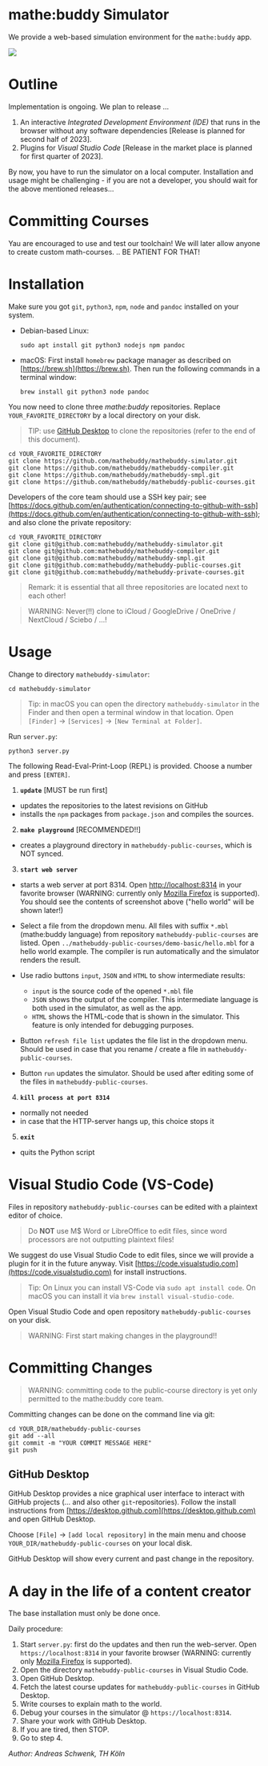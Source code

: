# mathe:buddy Simulator

<!-- start-for-website -->

We provide a web-based simulation environment for the `mathe:buddy` app.

![](img/screenshot.png)

# Outline

Implementation is ongoing. We plan to release ...

1. An interactive _Integrated Development Environment (IDE)_ that runs in the browser without any software dependencies [Release is planned for second half of 2023].
2. Plugins for _Visual Studio Code_ [Release in the market place is planned for first quarter of 2023].

By now, you have to run the simulator on a local computer. Installation and usage might be challenging - if you are not a developer, you should wait for the above mentioned releases...

# Committing Courses

Yau are encouraged to use and test our toolchain! We will later allow anyone to create custom math-courses. .. BE PATIENT FOR THAT!

# Installation

Make sure you got `git`, `python3`, `npm`, `node` and `pandoc` installed on your system.

- Debian-based Linux:
  ```
  sudo apt install git python3 nodejs npm pandoc
  ```
- macOS:
  First install `homebrew` package manager as described on [https://brew.sh](https://brew.sh). Then run the following commands in a terminal window:
  ```
  brew install git python3 node pandoc
  ```

You now need to clone three _mathe:buddy_ repositories. Replace `YOUR_FAVORITE_DIRECTORY` by a local directory on your disk.

> TIP: use [GitHub Desktop](https://desktop.github.com) to clone the repositories (refer to the end of this document).

```
cd YOUR_FAVORITE_DIRECTORY
git clone https://github.com/mathebuddy/mathebuddy-simulator.git
git clone https://github.com/mathebuddy/mathebuddy-compiler.git
git clone https://github.com/mathebuddy/mathebuddy-smpl.git
git clone https://github.com/mathebuddy/mathebuddy-public-courses.git
```

Developers of the core team should use a SSH key pair; see
[https://docs.github.com/en/authentication/connecting-to-github-with-ssh](https://docs.github.com/en/authentication/connecting-to-github-with-ssh); and also clone the private repository:

```
cd YOUR_FAVORITE_DIRECTORY
git clone git@github.com:mathebuddy/mathebuddy-simulator.git
git clone git@github.com:mathebuddy/mathebuddy-compiler.git
git clone git@github.com:mathebuddy/mathebuddy-smpl.git
git clone git@github.com:mathebuddy/mathebuddy-public-courses.git
git clone git@github.com:mathebuddy/mathebuddy-private-courses.git
```

> Remark: it is essential that all three repositories are located next to each other!

> WARNING: Never(!!) clone to iCloud / GoogleDrive / OneDrive / NextCloud / Sciebo / ...!

# Usage

Change to directory `mathebuddy-simulator`:

```
cd mathebuddy-simulator
```

> Tip: in macOS you can open the directory `mathebuddy-simulator` in the Finder and then open a terminal window in that location. Open `[Finder]` $\to$ `[Services]` $\to$ `[New Terminal at Folder]`.

Run `server.py`:

```
python3 server.py
```

The following Read-Eval-Print-Loop (REPL) is provided.
Choose a number and press `[ENTER]`.

1. **`update`** [MUST be run first]

- updates the repositories to the latest revisions on GitHub
- installs the `npm` packages from `package.json` and compiles the sources.

2. **`make playground`** [RECOMMENDED!!]

- creates a playground directory in `mathebuddy-public-courses`, which is NOT synced.

3. **`start web server`**

- starts a web server at port 8314. Open [http://localhost:8314](http://localhost:8314) in your favorite browser (WARNING: currently only [Mozilla Firefox](https://www.mozilla.org/en-US/firefox/new/) is supported). You should see the contents of screenshot above ("hello world" will be shown later!)

- Select a file from the dropdown menu. All files with suffix `*.mbl` (mathe:buddy language) from repository `mathebuddy-public-courses` are listed. Open `../mathebuddy-public-courses/demo-basic/hello.mbl` for a hello world example. The compiler is run automatically and the simulator renders the result.

- Use radio buttons `input`, `JSON` and `HTML` to show intermediate results:

  - `input` is the source code of the opened `*.mbl` file
  - `JSON` shows the output of the compiler. This intermediate language is both used in the simulator, as well as the app.
  - `HTML` shows the HTML-code that is shown in the simulator. This feature is only intended for debugging purposes.

- Button `refresh file list` updates the file list in the dropdown menu. Should be used in case that you rename / create a file in `mathebuddy-public-courses`.

- Button `run` updates the simulator. Should be used after editing some of the files in `mathebuddy-public-courses`.

4. **`kill process at port 8314`**

- normally not needed
- in case that the HTTP-server hangs up, this choice stops it

5. **`exit`**

- quits the Python script

# Visual Studio Code (VS-Code)

Files in repository `mathebuddy-public-courses` can be edited with a plaintext editor of choice.

> Do **NOT** use M$ Word or LibreOffice to edit files, since word processors are not outputting plaintext files!

We suggest do use Visual Studio Code to edit files, since we will provide a plugin for it in the future anyway. Visit [https://code.visualstudio.com](https://code.visualstudio.com) for install instructions.

> Tip: On Linux you can install VS-Code via `sudo apt install code`. On macOS you can install it via `brew install visual-studio-code`.

Open Visual Studio Code and open repository `mathebuddy-public-courses` on your disk.

> WARNING: First start making changes in the playground!!

# Committing Changes

> WARNING: committing code to the public-course directory is yet only permitted to the mathe:buddy core team.

Committing changes can be done on the command line via git:

```
cd YOUR_DIR/mathebuddy-public-courses
git add --all
git commit -m "YOUR COMMIT MESSAGE HERE"
git push
```

## GitHub Desktop

GitHub Desktop provides a nice graphical user interface to interact with GitHub projects (... and also other `git`-repositories). Follow the install instructions from [https://desktop.github.com](https://desktop.github.com) and open GitHub Desktop.

Choose `[File]` $\to$ `[add local repository]` in the main menu and choose `YOUR_DIR/mathebuddy-public-courses` on your local disk.

GitHub Desktop will show every current and past change in the repository.

# A day in the life of a content creator

The base installation must only be done once.

Daily procedure:

1. Start `server.py`: first do the updates and then run the web-server. Open `https://localhost:8314` in your favorite browser (WARNING: currently only [Mozilla Firefox](https://www.mozilla.org/en-US/firefox/new/) is supported).
2. Open the directory `mathebuddy-public-courses` in Visual Studio Code.
3. Open GitHub Desktop.
4. Fetch the latest course updates for `mathebuddy-public-courses` in GitHub Desktop.
5. Write courses to explain math to the world.
6. Debug your courses in the simulator @ `https://localhost:8314`.
7. Share your work with GitHub Desktop.
8. If you are tired, then STOP.
9. Go to step 4.

_Author: Andreas Schwenk, TH Köln_
